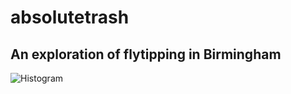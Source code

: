 # absolutetrash
## An exploration of flytipping in Birmingham
![Histogram](assets/flytipping1.jpeg)
